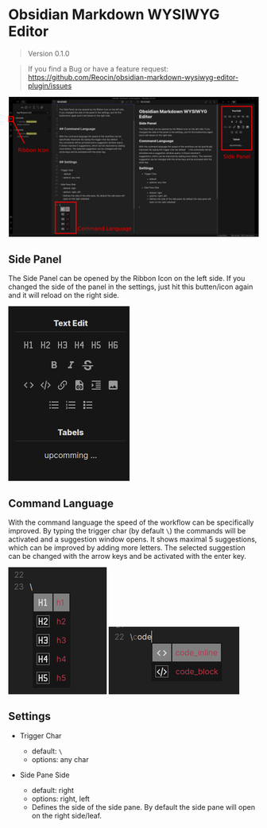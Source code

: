 # Obsidian Markdown WYSIWYG Editor

> Version 0.1.0

> If you find a Bug or have a feature request: https://github.com/Reocin/obsidian-markdown-wysiwyg-editor-plugin/issues

![](assets/Obsidian_Overview_V2.png)

## Side Panel

The Side Panel can be opened by the Ribbon Icon on the left side. If you changed the side of the panel in the settings, just hit this butten/icon again and it will reload on the right side.

![](assets/Panel_Overview.png)

## Command Language

With the command language the speed of the workflow can be specifically improved. By typing the trigger char (by default `\`) the commands will be activated and a suggestion window opens. It shows maximal 5 suggestions, which can be improved by adding more letters. The selected suggestion can be changed with the arrow keys and be activated with the enter key.

![](assets/Suggestion_Window.png)
![](assets/Suggestion_Window_Improved.png)

## Settings

- Trigger Char

  - default: `\`
  - options: any char

- Side Pane Side
  - default: right
  - options: right, left
  - Defines the side of the side pane. By default the side pane will open on the right side/leaf.
